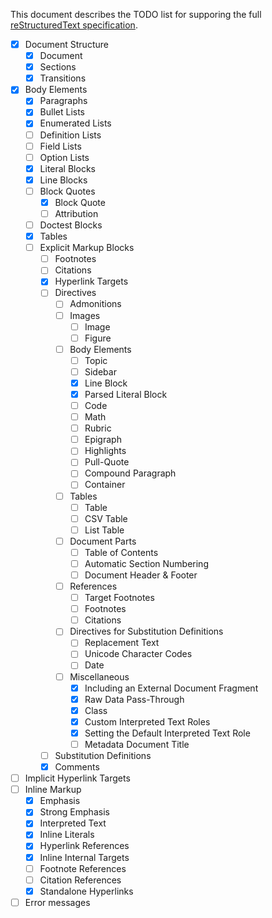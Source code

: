 This document describes the TODO list for supporing the full [reStructuredText specification][rstspec].

* [x] Document Structure
  * [x] Document
  * [x] Sections
  * [x] Transitions
* [x] Body Elements
  * [x] Paragraphs
  * [x] Bullet Lists
  * [x] Enumerated Lists
  * [ ] Definition Lists
  * [ ] Field Lists
  * [ ] Option Lists
  * [x] Literal Blocks
  * [x] Line Blocks
  * [ ] Block Quotes
    * [x] Block Quote
    * [ ] Attribution
  * [ ] Doctest Blocks
  * [x] Tables
  * [ ] Explicit Markup Blocks
    * [ ] Footnotes
    * [ ] Citations
    * [x] Hyperlink Targets
    * [ ] Directives
      * [ ] Admonitions
      * [ ] Images
        * [ ] Image
        * [ ] Figure
      * [ ] Body Elements
        * [ ] Topic
        * [ ] Sidebar
        * [x] Line Block
        * [x] Parsed Literal Block
        * [ ] Code
        * [ ] Math
        * [ ] Rubric
        * [ ] Epigraph
        * [ ] Highlights
        * [ ] Pull-Quote
        * [ ] Compound Paragraph
        * [ ] Container
      * [ ] Tables
        * [ ] Table
        * [ ] CSV Table
        * [ ] List Table
      * [ ] Document Parts
        * [ ] Table of Contents
        * [ ] Automatic Section Numbering
        * [ ] Document Header & Footer
      * [ ] References
        * [ ] Target Footnotes
        * [ ] Footnotes
        * [ ] Citations
      * [ ] Directives for Substitution Definitions
        * [ ] Replacement Text
        * [ ] Unicode Character Codes
        * [ ] Date
      * [ ] Miscellaneous
        * [x] Including an External Document Fragment
        * [x] Raw Data Pass-Through
        * [x] Class
        * [x] Custom Interpreted Text Roles
        * [x] Setting the Default Interpreted Text Role
        * [ ] Metadata Document Title
    * [ ] Substitution Definitions
    * [x] Comments
* [ ] Implicit Hyperlink Targets
* [ ] Inline Markup
  * [x] Emphasis
  * [x] Strong Emphasis
  * [x] Interpreted Text
  * [x] Inline Literals
  * [x] Hyperlink References
  * [x] Inline Internal Targets
  * [ ] Footnote References
  * [ ] Citation References
  * [x] Standalone Hyperlinks
* [ ] Error messages

[rstspec]: http://docutils.sourceforge.net/docs/ref/rst/restructuredtext.html
